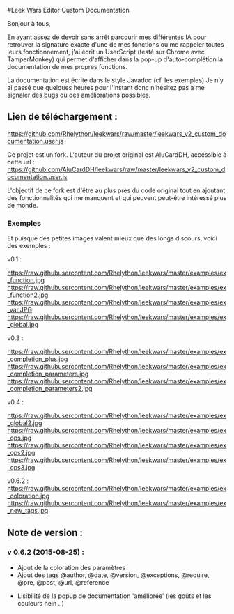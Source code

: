#Leek Wars Editor Custom Documentation

Bonjour à tous,

En ayant assez de devoir sans arrêt parcourir mes différentes IA pour retrouver la signature exacte d'une de mes fonctions ou me rappeler toutes leurs fonctionnement, j'ai écrit un UserScript (testé sur Chrome avec TamperMonkey) qui permet d'afficher dans la pop-up d'auto-complétion la documentation de mes propres fonctions.

La documentation est écrite dans le style Javadoc (cf. les exemples)
Je n'y ai passé que quelques heures pour l'instant donc n'hésitez pas à me signaler des bugs ou des améliorations possibles.


## Lien de téléchargement :
https://github.com/Rhelython/leekwars/raw/master/leekwars_v2_custom_documentation.user.js



Ce projet est un fork. L'auteur du projet original est AluCardDH, accessible à cette url :
https://github.com/AluCardDH/leekwars/raw/master/leekwars_v2_custom_documentation.user.js

L'objectif de ce fork est d'être au plus près du code original tout en ajoutant des fonctionnalités qui me manquent et qui peuvent peut-être intéressé plus de monde.


### Exemples
Et puisque des petites images valent mieux que des longs discours, voici des exemples :

v0.1 :

https://raw.githubusercontent.com/Rhelython/leekwars/master/examples/ex_function.jpg
https://raw.githubusercontent.com/Rhelython/leekwars/master/examples/ex_function2.jpg
https://raw.githubusercontent.com/Rhelython/leekwars/master/examples/ex_var.JPG
https://raw.githubusercontent.com/Rhelython/leekwars/master/examples/ex_global.jpg

v0.3 :

https://raw.githubusercontent.com/Rhelython/leekwars/master/examples/ex_completion_plus.jpg
https://raw.githubusercontent.com/Rhelython/leekwars/master/examples/ex_completion_parameters.jpg
https://raw.githubusercontent.com/Rhelython/leekwars/master/examples/ex_completion_parameters2.jpg

v0.4 :

https://raw.githubusercontent.com/Rhelython/leekwars/master/examples/ex_global2.jpg
https://raw.githubusercontent.com/Rhelython/leekwars/master/examples/ex_ops.jpg
https://raw.githubusercontent.com/Rhelython/leekwars/master/examples/ex_ops2.jpg
https://raw.githubusercontent.com/Rhelython/leekwars/master/examples/ex_ops3.jpg

v0.6.2 :
https://raw.githubusercontent.com/Rhelython/leekwars/master/examples/ex_coloration.jpg
https://raw.githubusercontent.com/Rhelython/leekwars/master/examples/ex_new_tags.jpg


## Note de version :
### v 0.6.2 (2015-08-25) :
+ Ajout de la coloration des paramètres
+ Ajout des tags @author, @date, @version, @exceptions, @require, @pre, @post, @url, @reference
* Lisibilité de la popup de documentation 'améliorée' (les goûts et les couleurs hein ..)

